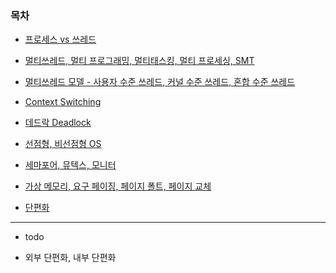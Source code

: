 ### 목차

- [프로세스 vs 쓰레드](./os/process_and_thread.md)

- [멀티쓰레드, 멀티 프로그래밍, 멀티태스킹, 멀티 프로세싱, SMT](./os/multi_series.md)

- [멀티쓰레드 모델 - 사용자 수준 쓰레드, 커널 수준 쓰레드, 혼합 수준 쓰레드](./os/multi_thread_model.md)

- [Context Switching](./os/context_switching.md)

- [데드락 Deadlock](./os/deadlock.md)

- [선점형, 비선점형 OS](./os/preemption_and_nonpreemption.md)

- [세마포어, 뮤텍스, 모니터](./os/semaphore_mutex_monitor.md)

- [가상 메모리, 요구 페이징, 페이지 폴트, 페이지 교체](./os/virtual_memory.md)

- [단편화](./os/fragment.md)

---

- todo

* 외부 단편화, 내부 단편화
